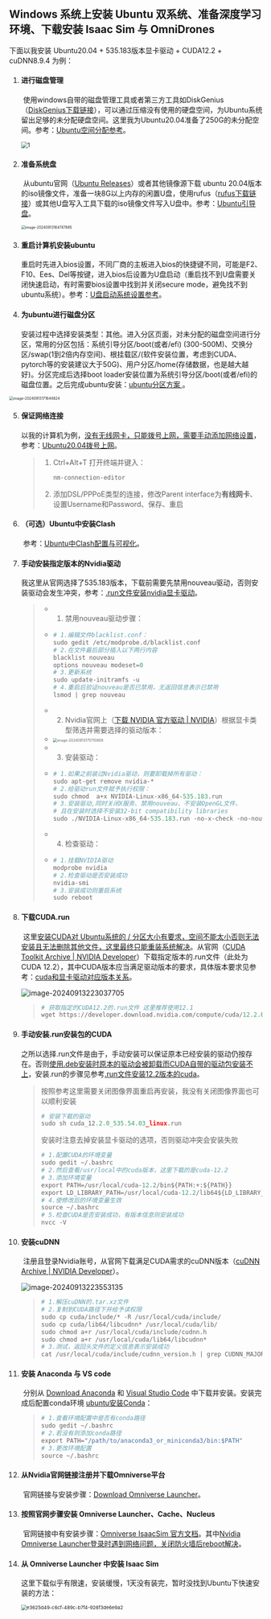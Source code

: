 ## Windows 系统上安装 Ubuntu 双系统、准备深度学习环境、下载安装 Isaac Sim 与 OmniDrones

下面以我安装 Ubuntu20.04 + 535.183版本显卡驱动 + CUDA12.2 + cuDNN8.9.4 为例：

1. #### **进行磁盘管理**

   ​		使用windows自带的磁盘管理工具或者第三方工具如DiskGenius（[DiskGenius下载链接][1]），可以通过压缩没有使用的硬盘空间，为Ubuntu系统留出足够的未分配硬盘空间。这里我为Ubuntu20.04准备了250G的未分配空间。参考：[Ubuntu空间分配参考][2]。

   <img src="pics/1.png" alt="1" style="zoom:80%;" />

2. #### **准备系统盘**

   ​		从ubuntu官网（[Ubuntu Releases][3]）或者其他镜像源下载 ubuntu 20.04版本的iso镜像文件，准备一块8G以上内存的闲置U盘，使用rufus（[rufus下载链接][4]）或其他U盘写入工具下载的iso镜像文件写入U盘中。参考：[Ubuntu引导盘][5]。

   <img src="pics/2.png" alt="image-20240913164747885" style="zoom:50%;" />

3. #### **重启计算机安装ubuntu**

   ​		重启时先进入bios设置，不同厂商的主板进入bios的快捷键不同，可能是F2、F10、Ees、Del等按键，进入bios后设置为U盘启动（重启找不到U盘需要关闭快速启动，有时需要bios设置中找到并关闭secure mode，避免找不到ubuntu系统）。参考：[U盘启动系统设置参考][6]。

4. #### **为ubuntu进行磁盘分区**

   ​		安装过程中选择安装类型：其他。进入分区页面，对未分配的磁盘空间进行分区，常用的分区包括：系统引导分区/boot(或者/efi) (300-500M)、交换分区/swap(1到2倍内存空间)、根挂载区/(软件安装位置，考虑到CUDA、pytorch等的安装建议大于50G)、用户分区/home(存储数据，也是越大越好)。分区完成后选择boot loader安装位置为系统引导分区/boot(或者/efi)的磁盘位置。之后完成ubuntu安装：[ubuntu分区方案 ][7]。

<img src="pics/3.png" alt="image-20240913171644824" style="zoom: 50%;" />

5. #### **保证网络连接**

   ​		以我的计算机为例，<u>没有无线网卡，只能拨号上网，需要手动添加网络设置</u>，参考：[Ubuntu20.04拨号上网][8]。

   > 1. Ctrl+Alt+T 打开终端并键入：
   >
   >    ```python
   >    nm-connection-editor
   >    ```
   >
   > 2. 添加DSL/PPPoE类型的连接，修改Parent interface为**有线网卡**、设置Username和Password、保存、重启

6. #### （可选）**Ubuntu中安装Clash**

   ​		参考：[Ubuntu中Clash配置与可视化][9]。

7. #### **手动安装指定版本的Nvidia驱动**

   ​		我这里从官网选择了535.183版本，下载前需要先禁用nouveau驱动，否则安装驱动会发生冲突，参考：[.run文件安装nvidia显卡驱动][10]。

   > - 1. 禁用nouveau驱动步骤：
   >
   > - ```python
   >   # 1.编辑文件blacklist.conf：
   >   sudo gedit /etc/modprobe.d/blacklist.conf	
   >   # 2.在文件最后部分插入以下两行内容
   >   blacklist nouveau
   >   options nouveau modeset=0
   >   # 3.更新系统
   >   sudo update-initramfs -u
   >   # 4.重启后验证nouveau是否已禁用，无返回信息表示已禁用
   >   lsmod | grep nouveau
   >   ```
   >
   > - 2. Nvidia官网上（[下载 NVIDIA 官方驱动 | NVIDIA][11]）根据显卡类型筛选并需要选择的驱动版本：
   >
   > - <img src="pics/4.png" alt="image-20240913175710808" style="zoom:50%;" />
   >
   > - 3. 安装驱动：
   >
   > - ```python
   >   # 1.如果之前装过Nvidia驱动，则要卸载掉所有驱动：
   >   sudo apt-get remove nvidia-*  
   >   # 2.给驱动run文件赋予执行权限：
   >   sudo chmod  a+x NVIDIA-Linux-x86_64-535.183.run
   >   # 3.安装驱动,同时关闭X服务、禁用nouveau、不安装OpenGL文件，
   >   # 且在安装时选择不安装32-bit compatibility libraries
   >   sudo ./NVIDIA-Linux-x86_64-535.183.run -no-x-check -no-nouveau-check -no-opengl-files 
   >   ```
   >
   > - 4. 检查驱动：
   >
   > - ```python
   >   # 1.挂载NVIDIA驱动
   >   modprobe nvidia
   >   # 2.检查驱动是否安装成功
   >   nvidia-smi
   >   # 3.安装成功则重启系统
   >   sudo reboot
   >   ```

8. #### **下载CUDA.run**

   ​		这里<u>安装CUDA对 Ubuntu系统的 / 分区大小有要求，空间不能太小否则无法安装且无法删除其他文件，这里最终只能重装系统解决</u>。从官网（[CUDA Toolkit Archive | NVIDIA Developer][12]）下载指定版本的.run文件（此处为CUDA 12.2），其中CUDA版本应当满足驱动版本的要求，具体版本要求见参考：[cuda和显卡驱动对应版本关系][13]。

   ![image-20240913223037705](pics/5.png)

   >```python
   ># 获取指定的CUDA12.2的.run文件 这里推荐使用12.1
   >wget https://developer.download.nvidia.com/compute/cuda/12.2.0/local_installers/cuda_12.2.0_535.54.03_linux.run 
   >```

9. #### **手动安装.run安装包的CUDA**

   ​		之所以选择.run文件是由于，手动安装可以保证原本已经安装的驱动仍按存在。否则<u>使用.deb安装时原本的驱动会被卸载而CUDA自带的驱动包安装不上</u>，安装.run的步骤见参考[.run文件安装12.2版本的cuda][14]。

   >按照参考这里需要关闭图像界面重启再安装，我没有关闭图像界面也可以顺利安装
   >
   >```python
   ># 安装下载的驱动 
   >sudo sh cuda_12.2.0_535.54.03_linux.run
   >```
   >
   >安装时注意去掉安装显卡驱动的选项，否则驱动冲突会安装失败
   >
   >```python
   ># 1.配置CUDA的环境变量
   >sudo gedit ~/.bashrc
   ># 2.然后查看/usr/local中的cuda版本，这里下载的是cuda-12.2
   ># 3.添加环境变量
   >export PATH=/usr/local/cuda-12.2/bin${PATH:+:${PATH}}
   >export LD_LIBRARY_PATH=/usr/local/cuda-12.2/lib64${LD_LIBRARY_PATH:+:${LD_LIBRARY_PATH}}
   ># 4.使修改后的环境变量生效
   >source ~/.bashrc
   ># 5.检查CUDA是否安装成功，有版本信息则安装成功
   >nvcc -V
   >```

10. #### **安装cuDNN**

    ​		注册且登录Nvidia账号，从官网下载满足CUDA需求的cuDNN版本（[cuDNN Archive | NVIDIA Developer][15]）。

    ![image-20240913223553135](pics/6.png)

    >```python
    ># 1.解压cuDNN的.tar.xz文件
    ># 2.复制到CUDA路径下并给予读权限
    >sudo cp cuda/include/* -R /usr/local/cuda/include/ 
    >sudo cp cuda/lib64/libcudnn* /usr/local/cuda/lib/ 
    >sudo chmod a+r /usr/local/cuda/include/cudnn.h 
    >sudo chmod a+r /usr/local/cuda/lib64/libcudnn*
    ># 3.测试，返回头文件的定义信息表示安装成功
    >cat /usr/local/cuda/include/cudnn_version.h | grep CUDNN_MAJOR -A 2
    >```

11. #### **安装 Anaconda 与 VS code**

    ​		分别从 [Download Anaconda][16] 和 [Visual Studio Code][17] 中下载并安装。安装完成后配置conda环境 [ubuntu安装Conda][18]：

    > ```python
    > # 1.查看环境配置中是否有conda路径
    > sudo gedit ~/.bashrc
    > # 2.若没有则添加conda路径
    > export PATH="/path/to/anaconda3_or_miniconda3/bin:$PATH"
    > # 3.更改环境配置
    > source ~/.bashrc
    > ```

12. #### **从Nvidia官网链接注册并下载Omniverse平台**

    ​		官网链接与安装步骤：[Download Omniverse Launcher][19]。

13. #### **按照官网步骤安装 Omniverse Launcher、Cache、Nucleus**

    ​		官网链接中有安装步骤：[Omniverse IsaacSim 官方文档][20]。其中<u>Nvidia Omniverse Launcher登录时遇到网络问题，关闭防火墙后reboot解决</u>。

14. #### **从 Omniverse Launcher 中安装 Isaac Sim** 

    ​		这里下载似乎有限速，安装缓慢，1天没有装完，暂时没找到Ubuntu下快速安装的方法：

    <img src="pics/7.png" alt="e3625d49-c6cf-489c-b7f4-926f3de6e9a2" style="zoom:67%;" />



[1]:https://www.diskgenius.com/	"DiskGenius下载链接"
[2]:https://blog.csdn.net/jy15246781299/article/details/133667186	"Ubuntu空间分配参考"
[3]:https://releases.ubuntu.com/	"Ubuntu Releases"
[4]:https://rufus.ie/downloads/	"rufus下载链接"
[5]:https://blog.csdn.net/jy15246781299/article/details/133667186	"Ubuntu引导盘"
[6]:https://blog.csdn.net/qq_42313591/article/details/136007211	"U盘启动系统设置参考"
[7]:https://blog.csdn.net/qq_35724582/article/details/125729026	"ubuntu分区方案"
[8]:https://www.cnblogs.com/FaithALL/p/13268058.html	"Ubuntu20.04拨号上网"
[9]:https://zhuanlan.zhihu.com/p/2852384493	"Ubuntu中Clash配置与可视化"
[10]:https://zhuanlan.zhihu.com/p/688305108	".run文件安装nvidia显卡驱动"
[11]:https://www.nvidia.cn/drivers/lookup/	"下载 NVIDIA 官方驱动 | NVIDIA"
[12]:https://developer.nvidia.com/cuda-toolkit-archive	"CUDA Toolkit Archive | NVIDIA Developer"
[13]:https://blog.csdn.net/FL1623863129/article/details/137070923	"cuda和显卡驱动对应版本关系"
[14]:https://blog.csdn.net/qq_42864343/article/details/131728784	".run文件安装12.2版本的cuda"
[15]:https://developer.nvidia.com/rdp/cudnn-archive	"cuDNN Archive | NVIDIA Developer"
[16]:https://www.anaconda.com/download/success	"Download Anaconda"
[17]:https://code.visualstudio.com/Download	"Visual Studio Code"
[18]:https://blog.csdn.net/marsjin/article/details/139806830	"ubuntu安装Conda"
[19]:https://www.nvidia.com/en-us/omniverse/download/	"Download Omniverse Launcher"
[20]:https://docs.omniverse.nvidia.com/isaacsim/latest/installation/install_workstation.html	"Omniverse IsaacSim 官方文档"
